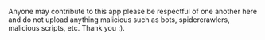 Anyone may contribute to this app please be respectful of one another here and do not upload anything malicious such as bots, spidercrawlers, malicious scripts, etc. Thank you :).
